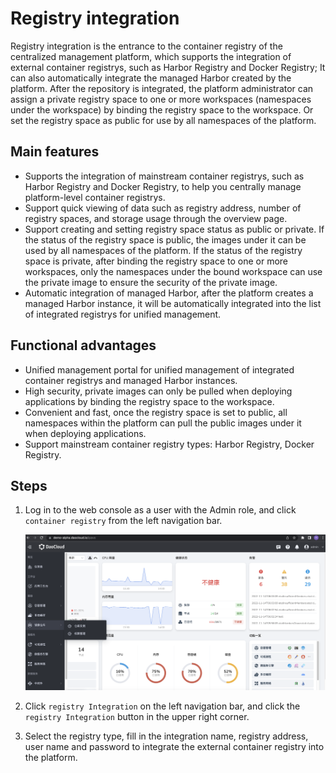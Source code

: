 # Registry integration

Registry integration is the entrance to the container registry of the centralized management platform, which supports the integration of external container registrys, such as Harbor Registry and Docker Registry;
It can also automatically integrate the managed Harbor created by the platform. After the repository is integrated, the platform administrator can assign a private registry space to one or more workspaces (namespaces under the workspace) by binding the registry space to the workspace.
Or set the registry space as public for use by all namespaces of the platform.

## Main features

- Supports the integration of mainstream container registrys, such as Harbor Registry and Docker Registry, to help you centrally manage platform-level container registrys.
- Support quick viewing of data such as registry address, number of registry spaces, and storage usage through the overview page.
- Support creating and setting registry space status as public or private. If the status of the registry space is public, the images under it can be used by all namespaces of the platform.
  If the status of the registry space is private, after binding the registry space to one or more workspaces, only the namespaces under the bound workspace can use the private image to ensure the security of the private image.
- Automatic integration of managed Harbor, after the platform creates a managed Harbor instance, it will be automatically integrated into the list of integrated registrys for unified management.

## Functional advantages

- Unified management portal for unified management of integrated container registrys and managed Harbor instances.
- High security, private images can only be pulled when deploying applications by binding the registry space to the workspace.
- Convenient and fast, once the registry space is set to public, all namespaces within the platform can pull the public images under it when deploying applications.
- Support mainstream container registry types: Harbor Registry, Docker Registry.

## Steps

1. Log in to the web console as a user with the Admin role, and click `container registry` from the left navigation bar.

    ![container registry](images/hosted01.png)

1. Click `registry Integration` on the left navigation bar, and click the `registry Integration` button in the upper right corner.

1. Select the registry type, fill in the integration name, registry address, user name and password to integrate the external container registry into the platform.
